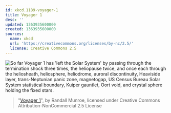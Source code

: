 ```yaml
---
id: xkcd.1189-voyager-1
title: Voyager 1
desc: ''
updated: 1363935600000
created: 1363935600000
sources:
  name: xkcd
  url: 'https://creativecommons.org/licenses/by-nc/2.5/'
  license: Creative Commons 2.5
---
```

![So far Voyager 1 has 'left the Solar System' by passing through the termination shock three times, the heliopause twice, and once each through the heliosheath, heliosphere, heliodrome, auroral discontinuity, Heaviside layer, trans-Neptunian panic zone, magnetogap, US Census Bureau Solar System statistical boundary, Kuiper gauntlet, Oort void, and crystal sphere holding the fixed stars.](https://imgs.xkcd.com/comics/voyager_1.png)
> "[Voyager 1](https://xkcd.com/1189/)", by Randall Munroe, licensed under Creative Commons Attribution-NonCommercial 2.5 License
